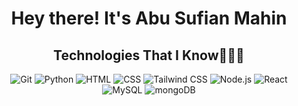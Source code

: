 <h1 align="center"><b>Hey there! It's Abu Sufian Mahin </b></h1>

<div align="center">
<h2> Technologies That I Know👨🏻‍💻 </h2> 

<p align="center">
  <p>
    <img src="https://skillicons.dev/icons?i=git" title="Git" />
    <img src="https://skillicons.dev/icons?i=python" title="Python" />
    <img src="https://skillicons.dev/icons?i=html" title="HTML" />
    <img src="https://skillicons.dev/icons?i=css" title="CSS" />
    <img src="https://skillicons.dev/icons?i=tailwind" title="Tailwind CSS" />
    <img src="https://skillicons.dev/icons?i=nodejs" title="Node.js" />
    <img src="https://skillicons.dev/icons?i=react" title="React" />
    <img src="https://skillicons.dev/icons?i=mysql" title="MySQL" />
    <img src="https://skillicons.dev/icons?i=mongodb" title="mongoDB" />
  </p>
</p>

</div>
<br>
